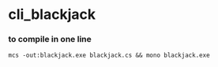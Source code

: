 # cli_blackjack

### to compile in one line
`mcs -out:blackjack.exe blackjack.cs && mono blackjack.exe`

